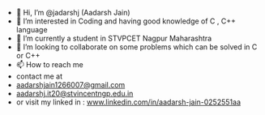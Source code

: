 - 👋 Hi, I’m @jadarshj (Aadarsh Jain)
- 👀 I’m interested in Coding and having good knowledge of C , C++ language
- 🌱 I’m currently a student in STVPCET Nagpur Maharashtra
- 💞️ I’m looking to collaborate on some problems which can be solved in C or C++ 
- 📫 How to reach me 
- contact me at
-  aadarshjain1266007@gmail.com
-  aadarshj.it20@stvincentngp.edu.in
-  or visit my linked in : www.linkedin.com/in/aadarsh-jain-0252551aa
